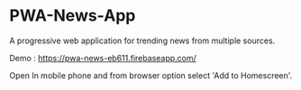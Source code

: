# PWA-News-App
A progressive web application for trending news from multiple sources.

Demo :
https://pwa-news-eb611.firebaseapp.com/

Open In mobile phone and from browser option select 'Add to Homescreen'.
